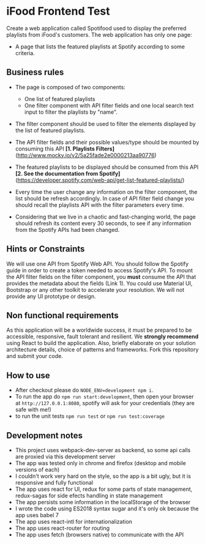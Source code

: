 # iFood Frontend Test

Create a web application called Spotifood used to display the preferred playlists from iFood's customers. The web application has only one page:
* A page that lists the featured playlists at Spotify according to some criteria.

## Business rules

* The page is composed of two components:
    * One list of featured playlists
    * One filter component with API filter fields and one local search text input to filter the playlists by "name".

* The filter component should be used to filter the elements displayed by the list of featured playlists.
* The API filter fields and their possible values/type should be mounted by consuming this API **[1. Playlists Filters]** (http://www.mocky.io/v2/5a25fade2e0000213aa90776)
* The featured playlists to be displayed should be consumed from this API **[2. See the documentation from Spotify]** (https://developer.spotify.com/web-api/get-list-featured-playlists/)
* Every time the user change any information on the filter component, the list should be refresh accordingly. In case of API filter field change you should recall the playlists API with the filter parameters every time.
* Considering that we live in a chaotic and fast-changing world, the page should refresh its content every 30 seconds, to see if any information from the Spotify APIs had been changed.

## Hints or Constraints

We will use one API from Spotify Web API. You should follow the Spotify guide in order to create a token needed to access Spotify's API.
To mount the API filter fields on the filter component, you **must** consume the API that provides the metadata about the fields (Link 1).
You could use Material UI, Bootstrap or any other toolkit to accelerate your resolution. We will not provide any UI prototype or design.

## Non functional requirements

As this application will be a worldwide success, it must be prepared to be accessible, responsive, fault tolerant and resilient.
We **strongly recommend** using React to build the application.
Also, briefly elaborate on your solution architecture details, choice of patterns and frameworks.
Fork this repository and submit your code.

## How to use
* After checkout please do ```NODE_ENV=development npm i```.<br/>
* To run the app do ```npm run start:development```, then open your browser at ```http://127.0.0.1:8080```, spotify will ask for your credentials (they are safe with me!)
* to run the unit tests ```npm run test``` or ```npm run test:coverage```

## Development notes
* This project uses webpack-dev-server as backend, so some api calls are proxied via this development server
* The app was tested only in chrome and firefox (desktop and mobile versions of each)
* I couldn't work very hard on the style, so the app is a bit ugly, but it is responsive and fully functional
* The app uses react for UI, redux for some parts of state management, redux-sagas for side efects handling in state management
* The app persists some information in the localStorage of the browser
* I wrote the code using ES2018 syntax sugar and it's only ok because the app uses babel 7
* The app uses react-intl for internationalization
* The app uses react-router for routing
* The app uses fetch (browsers native) to communicate with the API

